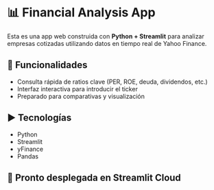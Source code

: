 # 📊 Financial Analysis App

Esta es una app web construida con **Python + Streamlit** para analizar empresas cotizadas utilizando datos en tiempo real de Yahoo Finance.

## 🚀 Funcionalidades

- Consulta rápida de ratios clave (PER, ROE, deuda, dividendos, etc.)
- Interfaz interactiva para introducir el ticker
- Preparado para comparativas y visualización

## ▶️ Tecnologías

- Python
- Streamlit
- yFinance
- Pandas

## 📡 Pronto desplegada en Streamlit Cloud
